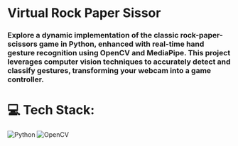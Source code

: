 # Virtual Rock Paper Sissor

<h3>
Explore a dynamic implementation of the classic rock-paper-scissors game in Python, enhanced with real-time hand gesture recognition using OpenCV and MediaPipe. This project leverages computer vision techniques to accurately detect and classify gestures, transforming your webcam into a game controller.
</h3>

# 💻 Tech Stack:

![Python](https://img.shields.io/badge/python-3670A0?style=for-the-badge&logo=python&logoColor=ffdd54)
![OpenCV](https://img.shields.io/badge/opencv-%23white.svg?style=for-the-badge&logo=opencv&logoColor=white)
